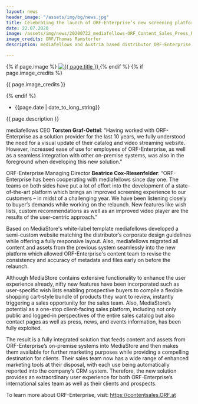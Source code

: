 ```yaml
---
layout: news
header_image: "/assets/img/bg/news.jpg"
title: Celebrating the launch of ORF-Enterprise’s new screening platform https://contentsales.ORF.at
date: 22.07.2020
image: /assets/img/news/20200722_mediafellows-ORF_Content_Sales_Press_Release.jpg
image_credits: ORF/Thomas Ramstorfer
description: mediafellows and Austria based distributor ORF-Enterprise are proud to announce the successful launch of the new screening service based on the MediaStore platform, a cloud-based solution with the ability to provide client-tailored video streaming experiences enabling producers, content owners, and distributors to seamlessly connect with their clients on a global scale.

---
```


<div class="row">
    <div class="col-xl-4 col-lg-4 col-md-12">
        <div class="s-details-img mb-30">
          {% if page.image %}
          <a href="{{ page.image }}" class="view">
            <img src="{{ page.image }}" class="border" alt="{{ page.title }}">  
          </a>
          {% endif %}
          {% if page.image_credits %}
          <p>{{ page.image_credits }}</p>
          {% endif %}
        </div>
    </div>
    <div class="col-xl-8 col-lg-8 col-md-12">
        <div class="service-details mb-40">
          <div class="meta-info">
              <ul>
                  <li class="posts-time">{{page.date | date_to_long_string}}</li>
              </ul>
          </div>
          <p>{{ page.description }}</p>
          <p> mediafellows CEO <strong>Torsten Graf-Oettel</strong>: “Having worked with ORF-Enterprise as a solution provider for the last 10 years, we fully understood the need for a visual update of their catalog and video streaming website. However, increased ease of use for employees of ORF-Enterprise, as well as a seamless integration with other on-premise systems, was also in the foreground when developing this new solution.” </p>
        </div>
    </div>
</div>
<div class="row">
    <div class="col-xl-12 col-lg-12">
        <div class="service-details mb-40">
          <p>
ORF-Enterprise Managing Director <strong>Beatrice Cox-Riesenfelder</strong>: “ORF-Enterprise has been cooperating with mediafellows since day one. The teams on both sides have put a lot of effort into the development of a state-of-the-art platform which brings an improved screening experience to our customers – in midst of a challenging year. We have been listening closely to buyer’s demands while working on the relaunch. New features like wish lists, custom recommendations as well as an improved video player are the results of the user-centric approach.”
          </p>
          <p>
Based on MediaStore's white-label template mediafellows developed a semi-custom website matching the distributor’s corporate design guidelines while offering a fully responsive layout. Also, mediafellows migrated all content and assets from the previous system seamlessly into the new platform which allowed ORF-Enterprise's content team to revise the consistency and accuracy of metadata and files early on before the relaunch.
          </p>
          <p>
Although MediaStore contains extensive functionality to enhance the user experience already, nifty new features have been incorporated such as user-specific wish lists enabling prospective buyers to compile a flexible shopping cart-style bundle of products they want to review, instantly triggering a sales opportunity for the sales team. Also, MediaStore’s potential as a one-stop client-facing sales platform, including not only public and logged-in perspectives of the entire sales catalog but also contact pages as well as press, news, and events information, has been fully exploited.
          </p>
          <p>
The result is a fully integrated solution that feeds content and assets from ORF-Enterprise’s on-premise systems into MediaStore and then makes them available for further marketing purposes while providing a compelling destination for clients. Their sales team now has a wide range of enhanced marketing tools at their disposal, with each use being automatically reported into the company’s CRM system. Therefore, the new solution provides an extraordinary user experience for both ORF-Enterprise’s international sales team as well as their clients and prospects.
          </p>
          <p>
To learn more about ORF-Enterprise, visit: <a href="https://contentsales.ORF.at" target="blank">https://contentsales.ORF.at</a>
          </p>
        </div>
    </div>
</div>
